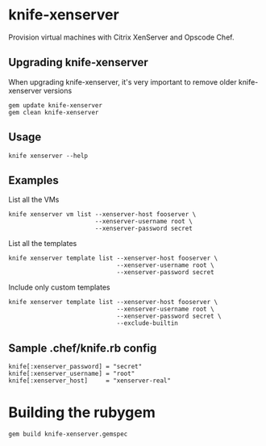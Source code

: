 # knife-xenserver

Provision virtual machines with Citrix XenServer and Opscode Chef.

## Upgrading knife-xenserver

When upgrading knife-xenserver, it's very important to remove older knife-xenserver versions

    gem update knife-xenserver
    gem clean knife-xenserver

## Usage

    knife xenserver --help

## Examples

List all the VMs

    knife xenserver vm list --xenserver-host fooserver \
                            --xenserver-username root \
                            --xenserver-password secret


List all the templates

    knife xenserver template list --xenserver-host fooserver \
                                  --xenserver-username root \
                                  --xenserver-password secret

Include only custom templates

    knife xenserver template list --xenserver-host fooserver \
                                  --xenserver-username root \
                                  --xenserver-password secret \
                                  --exclude-builtin

## Sample .chef/knife.rb config

    knife[:xenserver_password] = "secret"
    knife[:xenserver_username] = "root"
    knife[:xenserver_host]     = "xenserver-real"


# Building the rubygem

    gem build knife-xenserver.gemspec
